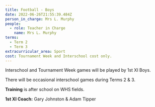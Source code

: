 ```yaml
---
title: Football - Boys
date: 2022-06-26T21:55:39.484Z
person_in_charge: Mrs L. Murphy
people:
  - role: Teacher in Charge
    name: Mrs L. Murphy
terms:
  - Term 2
  - Term 3
extracurricular_area: Sport
cost: Tournament Week and Interschool cost only.
---
```

Interschool and Tournament Week games will be played by 1st XI Boys.



There will be occasional interschool games during Terms 2 & 3.

**Training** is after school on WHS fields.

**1st XI Coach:** Gary Johnston & Adam Tipper  
